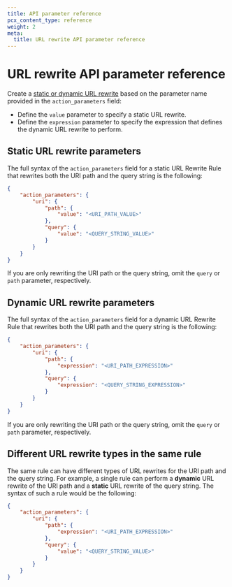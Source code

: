 ```yaml
---
title: API parameter reference
pcx_content_type: reference
weight: 2
meta:
  title: URL rewrite API parameter reference
---
```


# URL rewrite API parameter reference

Create a [static or dynamic URL rewrite](/rules/transform/url-rewrite/) based on the parameter name provided in the `action_parameters` field:

- Define the `value` parameter to specify a static URL rewrite.
- Define the `expression` parameter to specify the expression that defines the dynamic URL rewrite to perform.

## Static URL rewrite parameters

The full syntax of the `action_parameters` field for a static URL Rewrite Rule that rewrites both the URI path and the query string is the following:

```json
{
	"action_parameters": {
		"uri": {
			"path": {
				"value": "<URI_PATH_VALUE>"
			},
			"query": {
				"value": "<QUERY_STRING_VALUE>"
			}
		}
	}
}
```

If you are only rewriting the URI path or the query string, omit the `query` or `path` parameter, respectively.

## Dynamic URL rewrite parameters

The full syntax of the `action_parameters` field for a dynamic URL Rewrite Rule that rewrites both the URI path and the query string is the following:

```json
{
	"action_parameters": {
		"uri": {
			"path": {
				"expression": "<URI_PATH_EXPRESSION>"
			},
			"query": {
				"expression": "<QUERY_STRING_EXPRESSION>"
			}
		}
	}
}
```

If you are only rewriting the URI path or the query string, omit the `query` or `path` parameter, respectively.

## Different URL rewrite types in the same rule

The same rule can have different types of URL rewrites for the URI path and the query string. For example, a single rule can perform a **dynamic** URL rewrite of the URI path and a **static** URL rewrite of the query string. The syntax of such a rule would be the following:

```json
{
	"action_parameters": {
		"uri": {
			"path": {
				"expression": "<URI_PATH_EXPRESSION>"
			},
			"query": {
				"value": "<QUERY_STRING_VALUE>"
			}
		}
	}
}
```
